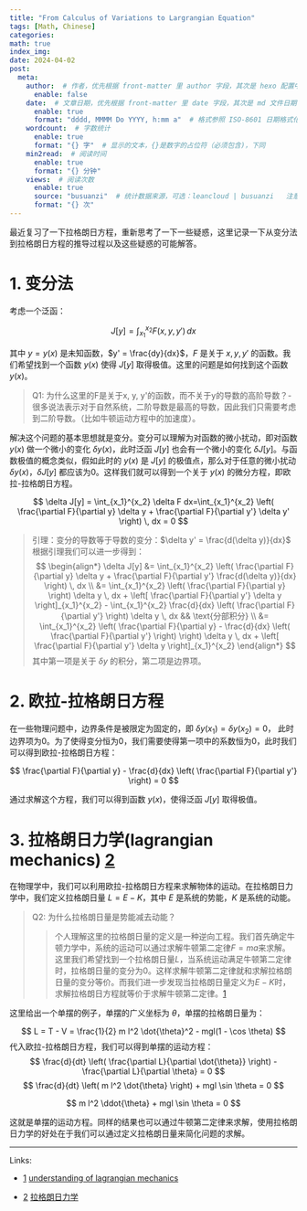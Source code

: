 ```yaml
---
title: "From Calculus of Variations to Largrangian Equation"
tags: [Math, Chinese]
categories: 
math: true
index_img: 
date: 2024-04-02
post:
  meta:
    author:  # 作者，优先根据 front-matter 里 author 字段，其次是 hexo 配置中 author 值
      enable: false
    date:  # 文章日期，优先根据 front-matter 里 date 字段，其次是 md 文件日期
      enable: true
      format: "dddd, MMMM Do YYYY, h:mm a"  # 格式参照 ISO-8601 日期格式化
    wordcount:  # 字数统计
      enable: true
      format: "{} 字"  # 显示的文本，{}是数字的占位符（必须包含)，下同
    min2read:  # 阅读时间
      enable: true
      format: "{} 分钟"
    views:  # 阅读次数
      enable: true
      source: "busuanzi"  # 统计数据来源，可选：leancloud | busuanzi   注意不蒜子会间歇抽风
      format: "{} 次"
---
```


最近复习了一下拉格朗日方程，重新思考了一下一些疑惑，这里记录一下从变分法到拉格朗日方程的推导过程以及这些疑惑的可能解答。

# 1. 变分法
考虑一个泛函：

$$
J[y] = \int_{x_1}^{x_2} F(x, y, y') \, dx
$$

其中 $y = y(x)$ 是未知函数，$y' = \frac{dy}{dx}$，$F$ 是关于 $x, y, y'$ 的函数。我们希望找到一个函数 $y(x)$ 使得 $J[y]$ 取得极值。这里的问题是如何找到这个函数 $y(x)$。

> Q1: 为什么这里的F是关于x, y, y'的函数，而不关于y的导数的高阶导数？-很多说法表示对于自然系统，二阶导数是最高的导数，因此我们只需要考虑到二阶导数。（比如牛顿运动方程中的加速度）。 

解决这个问题的基本思想就是变分。变分可以理解为对函数的微小扰动，即对函数 $y(x)$ 做一个微小的变化 $\delta y(x)$，此时泛函 $J[y]$ 也会有一个微小的变化 $\delta J[y]$。与函数极值的概念类似，假如此时的 $y(x)$ 是 $J[y]$ 的极值点，那么对于任意的微小扰动 $\delta y(x)$，$\delta J[y]$ 都应该为0。这样我们就可以得到一个关于 $y(x)$ 的微分方程，即欧拉-拉格朗日方程。

$$
\delta J[y] = \int_{x_1}^{x_2} \delta F dx=\int_{x_1}^{x_2} \left( \frac{\partial F}{\partial y} \delta y + \frac{\partial F}{\partial y'} \delta y' \right) \, dx = 0
$$
> 引理：变分的导数等于导数的变分：$\delta y' = \frac{d(\delta y)}{dx}$
根据引理我们可以进一步得到：
$$
\begin{align*}
\delta J[y] &= 
\int_{x_1}^{x_2} \left( \frac{\partial F}{\partial y} \delta y + \frac{\partial F}{\partial y'} \frac{d(\delta y)}{dx} \right) \, dx \\
&= \int_{x_1}^{x_2} \left( \frac{\partial F}{\partial y} \right) \delta y \, dx + \left[ \frac{\partial F}{\partial y'} \delta y \right]_{x_1}^{x_2} - \int_{x_1}^{x_2} \frac{d}{dx} \left( \frac{\partial F}{\partial y'} \right) \delta y \, dx && \text{分部积分} \\
&= \int_{x_1}^{x_2} \left( \frac{\partial F}{\partial y} - \frac{d}{dx} \left( \frac{\partial F}{\partial y'} \right) \right) \delta y \, dx + \left[ \frac{\partial F}{\partial y'} \delta y \right]_{x_1}^{x_2}
\end{align*}
$$
其中第一项是关于 $\delta y$ 的积分，第二项是边界项。

# 2. 欧拉-拉格朗日方程
在一些物理问题中，边界条件是被限定为固定的，即 $\delta y(x_1) = \delta y(x_2) = 0$， 此时边界项为0。为了使得变分恒为0，我们需要使得第一项中的系数恒为0，此时我们可以得到欧拉-拉格朗日方程：

$$
\frac{\partial F}{\partial y} - \frac{d}{dx} \left( \frac{\partial F}{\partial y'} \right) = 0
$$

通过求解这个方程，我们可以得到函数 $y(x)$，使得泛函 $J[y]$ 取得极值。

# 3. 拉格朗日力学(lagrangian mechanics) [2]
在物理学中，我们可以利用欧拉-拉格朗日方程来求解物体的运动。在拉格朗日力学中，我们定义拉格朗日量 $L = E - K$，其中 $E$ 是系统的势能，$K$ 是系统的动能。
> Q2: 为什么拉格朗日量是势能减去动能？
>> 个人理解这里的拉格朗日量的定义是一种逆向工程。我们首先确定牛顿力学中，系统的运动可以通过求解牛顿第二定律$F = ma$来求解。这里我们希望找到一个拉格朗日量$L$，当系统运动满足牛顿第二定律时，拉格朗日量的变分为0。这样求解牛顿第二定律就和求解拉格朗日量的变分等价。而我们进一步发现当拉格朗日量定义为$E - K$时，求解拉格朗日方程就等价于求解牛顿第二定律。[1]

这里给出一个单摆的例子，单摆的广义坐标为 $\theta$，单摆的拉格朗日量为：

$$
L = T - V = \frac{1}{2} m l^2 \dot{\theta}^2 - mgl(1 - \cos \theta)
$$
代入欧拉-拉格朗日方程，我们可以得到单摆的运动方程：
$$
\frac{d}{dt} \left( \frac{\partial L}{\partial \dot{\theta}} \right) - \frac{\partial L}{\partial \theta} = 0
$$
$$
\frac{d}{dt} \left( m l^2 \dot{\theta} \right) + mgl \sin \theta = 0
$$

$$
m l^2 \ddot{\theta} + mgl \sin \theta = 0
$$

这就是单摆的运动方程。同样的结果也可以通过牛顿第二定律来求解，使用拉格朗日力学的好处在于我们可以通过定义拉格朗日量来简化问题的求解。

---

Links:

- [1] [understanding of lagrangian mechanics](https://www.reddit.com/r/AskPhysics/comments/v9yqhs/comment/ibzlqfi/?utm_source=share&utm_medium=web3x&utm_name=web3xcss&utm_term=1&utm_content=share_button)

- [2] [拉格朗日力学](https://zh.wikipedia.org/wiki/%E6%8B%89%E6%A0%BC%E6%9C%97%E6%97%A5%E5%8A%9B%E5%AD%A6)

[1]: https://www.reddit.com/r/AskPhysics/comments/v9yqhs/comment/ibzlqfi/?utm_source=share&utm_medium=web3x&utm_name=web3xcss&utm_term=1&utm_content=share_button "understanding of lagrangian mechanics"
[2]: https://zh.wikipedia.org/wiki/%E6%8B%89%E6%A0%BC%E6%9C%97%E6%97%A5%E5%8A%9B%E5%AD%A6 "拉格朗日力学"

